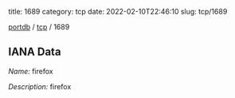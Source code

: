 title: 1689
category: tcp
date: 2022-02-10T22:46:10
slug: tcp/1689

[portdb](/) / [tcp](/category/tcp.html) / 1689


## IANA Data

_Name:_ firefox

_Description:_ firefox

